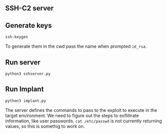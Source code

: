 ## SSH-C2 server

## Generate keys

```
ssh-keygen
```

To generate them in the cwd pass the name when prompted `id_rsa`.

## Run server
```
python3 sshserver.py
```

## Run Implant
```
python3 implant.py
```

The server defines the commands to pass to the exploit to execute in the target environment. We need to figure out the steps to exfliltrate information, like user passwords. `cat /etc/passwd` is not currently returning values, so this is somethig to work on.